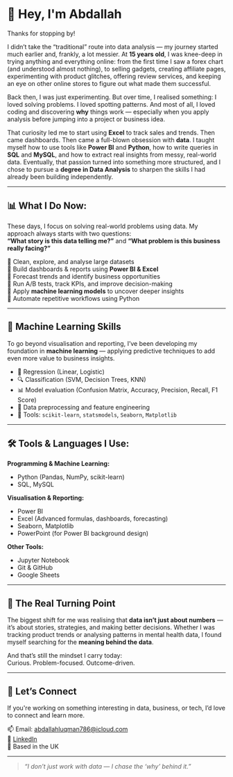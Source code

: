 # 👋 Hey, I'm Abdallah

Thanks for stopping by!

I didn’t take the “traditional” route into data analysis — my journey started much earlier and, frankly, a lot messier. At **15 years old**, I was knee-deep in trying anything and everything online: from the first time I saw a forex chart (and understood almost nothing), to selling gadgets, creating affiliate pages, experimenting with product glitches, offering review services, and keeping an eye on other online stores to figure out what made them successful.

Back then, I was just experimenting. But over time, I realised something: I loved solving problems. I loved spotting patterns. And most of all, I loved coding and discovering **why** things work — especially when you apply analysis before jumping into a project or business idea.

That curiosity led me to start using **Excel** to track sales and trends. Then came dashboards. Then came a full-blown obsession with **data**. I taught myself how to use tools like **Power BI** and **Python**, how to write queries in **SQL** and **MySQL**, and how to extract real insights from messy, real-world data. Eventually, that passion turned into something more structured, and I chose to pursue a **degree in Data Analysis** to sharpen the skills I had already been building independently.

---

## 📊 What I Do Now:

These days, I focus on solving real-world problems using data. My approach always starts with two questions:  
**“What story is this data telling me?”** and **“What problem is this business really facing?”**

🔹 Clean, explore, and analyse large datasets  
🔹 Build dashboards & reports using **Power BI & Excel**  
🔹 Forecast trends and identify business opportunities  
🔹 Run A/B tests, track KPIs, and improve decision-making  
🔹 Apply **machine learning models** to uncover deeper insights  
🔹 Automate repetitive workflows using Python  

---

## 🧠 Machine Learning Skills

To go beyond visualisation and reporting, I’ve been developing my foundation in **machine learning** — applying predictive techniques to add even more value to business insights.

- 🧪 Regression (Linear, Logistic)  
- 🔍 Classification (SVM, Decision Trees, KNN)  
- 📊 Model evaluation (Confusion Matrix, Accuracy, Precision, Recall, F1 Score)  
- 🧹 Data preprocessing and feature engineering  
- 🧠 Tools: `scikit-learn`, `statsmodels`, `Seaborn`, `Matplotlib`

---

## 🛠️ Tools & Languages I Use:

**Programming & Machine Learning:**  
- Python (Pandas, NumPy, scikit-learn)  
- SQL, MySQL  

**Visualisation & Reporting:**  
- Power BI  
- Excel (Advanced formulas, dashboards, forecasting)  
- Seaborn, Matplotlib  
- PowerPoint (for Power BI background design)

**Other Tools:**  
- Jupyter Notebook  
- Git & GitHub  
- Google Sheets  

---

## 🔁 The Real Turning Point

The biggest shift for me was realising that **data isn’t just about numbers** — it’s about stories, strategies, and making better decisions. Whether I was tracking product trends or analysing patterns in mental health data, I found myself searching for the **meaning behind the data**.

And that’s still the mindset I carry today:  
Curious. Problem-focused. Outcome-driven.

---

## 💬 Let’s Connect

If you're working on something interesting in data, business, or tech, I’d love to connect and learn more.

📫 Email: abdallahluqman786@icloud.com  
🔗 [LinkedIn](https://linkedin.com/in/abdullahm97)  
📍 Based in the UK

---

> _“I don’t just work with data — I chase the ‘why’ behind it.”_

